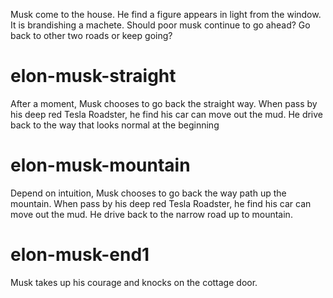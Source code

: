 Musk come to the house. He find a figure appears in light from the window. It is brandishing a machete. Should poor musk continue to go ahead? Go back to other two roads or keep going?

# elon-musk-straight
After a moment, Musk chooses to go back the straight way. When pass by his deep red Tesla Roadster, he find his car can move out the mud. He drive back to the way that looks normal at the beginning

# elon-musk-mountain
Depend on intuition, Musk chooses to go back the way path up the mountain. When pass by his deep red Tesla Roadster, he find his car can move out the mud. He drive back to the narrow road up to mountain.

# elon-musk-end1
Musk takes up his courage and knocks on the cottage door.
